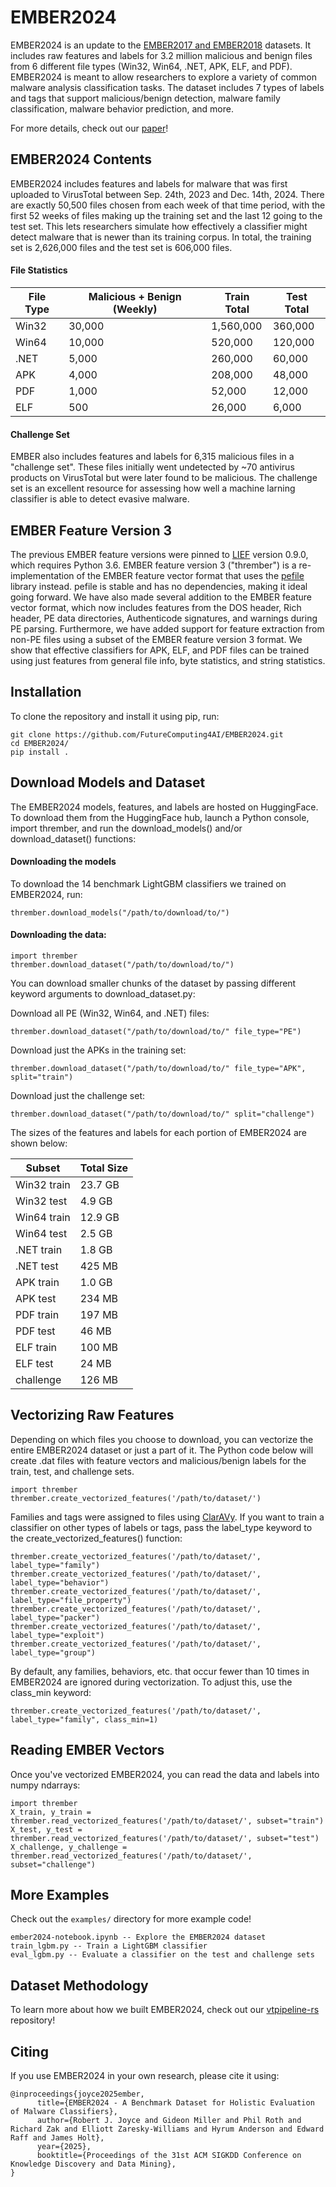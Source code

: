 # EMBER2024

EMBER2024 is an update to the [EMBER2017 and EMBER2018](https://github.com/elastic/ember/) datasets. It includes raw features and labels for 3.2 million malicious and benign files from 6 different file types (Win32, Win64, .NET, APK, ELF, and PDF). EMBER2024 is meant to allow researchers to explore a variety of common malware analysis classification tasks. The dataset includes 7 types of labels and tags that support malicious/benign detection, malware family classification, malware behavior prediction, and more.

For more details, check out our [paper](https://arxiv.org/abs/2506.05074)!


## EMBER2024 Contents

EMBER2024 includes features and labels for malware that was first uploaded to VirusTotal between Sep. 24th, 2023 and Dec. 14th, 2024. There are exactly 50,500 files chosen from each week of that time period, with the first 52 weeks of files making up the training set and the last 12 going to the test set. This lets researchers simulate how effectively a classifier might detect malware that is newer than its training corpus. In total, the training set is 2,626,000 files and the test set is 606,000 files.

#### File Statistics
| File Type   | Malicious + Benign (Weekly) | Train Total | Test Total |
| -------- | ------- | ------ | ------- |
| Win32  | 30,000    | 1,560,000 | 360,000 |
| Win64 | 10,000     | 520,000 | 120,000 |
| .NET    | 5,000    | 260,000 | 60,000 |
| APK  | 4,000    | 208,000 | 48,000 |
| PDF | 1,000  | 52,000 | 12,000 |
| ELF    | 500    | 26,000 | 6,000 |

#### Challenge Set

EMBER also includes features and labels for 6,315 malicious files in a "challenge set". These files initially went undetected by ~70 antivirus products on VirusTotal but were later found to be malicious. The challenge set is an excellent resource for assessing how well a machine larning classifier is able to detect evasive malware.


## EMBER Feature Version 3

The previous EMBER feature versions were pinned to [LIEF](lief.re) version 0.9.0, which requires Python 3.6. EMBER feature version 3 ("thrember") is a re-implementation of the EMBER feature vector format that uses the [pefile](https://github.com/erocarrera/pefile) library instead. pefile is stable and has no dependencies, making it ideal going forward. We have also made several addition to the EMBER feature vector format, which now includes features from the DOS header, Rich header, PE data directories, Authenticode signatures, and warnings during PE parsing. Furthermore, we have added support for feature extraction from non-PE files using a subset of the EMBER feature version 3 format. We show that effective classifiers for APK, ELF, and PDF files can be trained using just features from general file info, byte statistics, and string statistics.

## Installation

To clone the repository and install it using pip, run:
```
git clone https://github.com/FutureComputing4AI/EMBER2024.git
cd EMBER2024/
pip install .
```


## Download Models and Dataset

The EMBER2024 models, features, and labels are hosted on HuggingFace. To download them from the HuggingFace hub, launch a Python console, import thrember, and run the download_models() and/or download_dataset() functions:

#### Downloading the models

To download the 14 benchmark LightGBM classifiers we trained on EMBER2024, run:

```
thrember.download_models("/path/to/download/to/")
```


#### Downloading the data:

```
import thrember
thrember.download_dataset("/path/to/download/to/")
```

You can download smaller chunks of the dataset by passing different keyword arguments to download_dataset.py:

Download all PE (Win32, Win64, and .NET) files:
```
thrember.download_dataset("/path/to/download/to/" file_type="PE")
```

Download just the APKs in the training set:
```
thrember.download_dataset("/path/to/download/to/" file_type="APK", split="train")
```

Download just the challenge set:

```
thrember.download_dataset("/path/to/download/to/" split="challenge")
```



The sizes of the features and labels for each portion of EMBER2024 are shown below:

| Subset | Total Size |
| ------ | ------ |
| Win32 train | 23.7 GB |
| Win32 test  | 4.9 GB |
| Win64 train | 12.9 GB |
| Win64 test  | 2.5 GB |
| .NET train | 1.8 GB |
| .NET test | 425 MB |
| APK train | 1.0 GB|
| APK test | 234 MB|
| PDF train | 197 MB |
| PDF test | 46 MB |
| ELF train | 100 MB |
| ELF test | 24 MB |
| challenge | 126 MB |


## Vectorizing Raw Features

Depending on which files you choose to download, you can vectorize the entire EMBER2024 dataset or just a part of it. The Python code below will create .dat files with feature vectors and malicious/benign labels for the train, test, and challenge sets.

```
import thrember
thrember.create_vectorized_features('/path/to/dataset/')
```

Families and tags were assigned to files using [ClarAVy](https://github.com/FutureComputing4AI/ClarAVy/). If you want to train a classifier on other types of labels or tags, pass the label_type keyword to the create_vectorized_features() function:

```
thrember.create_vectorized_features('/path/to/dataset/', label_type="family")
thrember.create_vectorized_features('/path/to/dataset/', label_type="behavior")
thrember.create_vectorized_features('/path/to/dataset/', label_type="file_property")
thrember.create_vectorized_features('/path/to/dataset/', label_type="packer")
thrember.create_vectorized_features('/path/to/dataset/', label_type="exploit")
thrember.create_vectorized_features('/path/to/dataset/', label_type="group")
```

By default, any families, behaviors, etc. that occur fewer than 10 times in EMBER2024 are ignored during vectorization. To adjust this, use the class_min keyword:

```
thrember.create_vectorized_features('/path/to/dataset/', label_type="family", class_min=1)
```

## Reading EMBER Vectors

Once you've vectorized EMBER2024, you can read the data and labels into numpy ndarrays:

```
import thrember
X_train, y_train = thrember.read_vectorized_features('/path/to/dataset/', subset="train")
X_test, y_test = thrember.read_vectorized_features('/path/to/dataset/', subset="test")
X_challenge, y_challenge = thrember.read_vectorized_features('/path/to/dataset/', subset="challenge")
```

## More Examples

Check out the ```examples/``` directory for more example code!

```
ember2024-notebook.ipynb -- Explore the EMBER2024 dataset
train_lgbm.py -- Train a LightGBM classifier
eval_lgbm.py -- Evaluate a classifier on the test and challenge sets
```


## Dataset Methodology

To learn more about how we built EMBER2024, check out our [vtpipeline-rs](https://github.com/FutureComputing4AI/vtpipeline-rs) repository!


## Citing

If you use EMBER2024 in your own research, please cite it using:

```
@inproceedings{joyce2025ember,
      title={EMBER2024 - A Benchmark Dataset for Holistic Evaluation of Malware Classifiers},
      author={Robert J. Joyce and Gideon Miller and Phil Roth and Richard Zak and Elliott Zaresky-Williams and Hyrum Anderson and Edward Raff and James Holt},
      year={2025},
      booktitle={Proceedings of the 31st ACM SIGKDD Conference on Knowledge Discovery and Data Mining},
}

